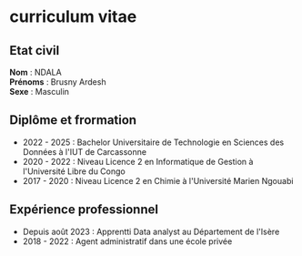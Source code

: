 # curriculum vitae
## Etat civil
**Nom** : NDALA \
**Prénoms** : Brusny Ardesh \
**Sexe** : Masculin

## Diplôme et frormation
- 2022 - 2025 : Bachelor Universitaire de Technologie en Sciences des Données à l'IUT de Carcassonne
- 2020 - 2022 : Niveau Licence 2 en Informatique de Gestion à l'Université Libre du Congo
- 2017 - 2020 : Niveau Licence 2 en Chimie à l'Université Marien Ngouabi

## Expérience professionnel
- Depuis août 2023 : Apprentti Data analyst au Département de l'Isère
- 2018 - 2022 : Agent administratif dans une école privée

